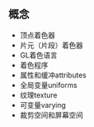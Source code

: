 ## 概念

- 顶点着色器
- 片元（片段）着色器
- GL着色语言
- 着色程序
- 属性和缓冲attributes
- 全局变量uniforms
- 纹理texture
- 可变量varying
- 裁剪空间和屏幕空间
